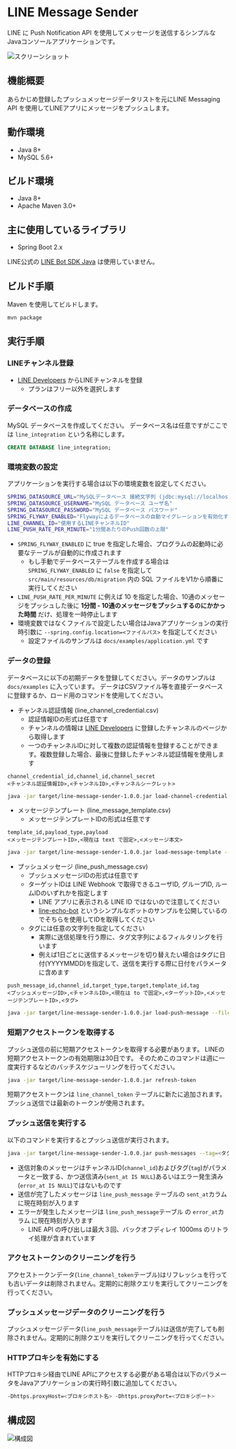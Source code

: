 # LINE Message Sender

LINE に Push Notification API を使用してメッセージを送信するシンプルなJavaコンソールアプリケーションです。

![スクリーンショット](docs/resources/screenshot.jpg)

## 機能概要

あらかじめ登録したプッシュメッセージデータリストを元にLINE Messaging API を使用してLINEアプリにメッセージをプッシュします。

## 動作環境

* Java 8+
* MySQL 5.6+

## ビルド環境

* Java 8+
* Apache Maven 3.0+

## 主に使用しているライブラリ

* Spring Boot 2.x

LINE公式の [LINE Bot SDK Java](https://github.com/line/line-bot-sdk-java) は使用していません。

## ビルド手順

Maven を使用してビルドします。

```bash
mvn package
```

## 実行手順
### LINEチャンネル登録

* [LINE Developers](https://developers.line.me/) からLINEチャンネルを登録
    * プランはフリー以外を選択します

### データベースの作成

MySQL データベースを作成してください。
データベース名は任意ですがここでは `line_integration` という名称にします。

```sql
CREATE DATABASE line_integration;
```

### 環境変数の設定

アプリケーションを実行する場合は以下の環境変数を設定してください。

```bash
SPRING_DATASOURCE_URL="MySQLデータベース 接続文字列 (jdbc:mysql://localhost:3306/line_integration)"
SPRING_DATASOURCE_USERNAME="MySQL データベース ユーザ名"
SPRING_DATASOURCE_PASSWORD="MySQL データベース パスワード"
SPRING_FLYWAY_ENABLED="Flywayによるデータベースの自動マイグレーションを有効化するか (true|false)"
LINE_CHANNEL_ID="使用するLINEチャンネルID"
LINE_PUSH_RATE_PER_MINUTE="1分間あたりのPush回数の上限"
```

* `SPRING_FLYWAY_ENABLED` に true を指定した場合、プログラムの起動時に必要なテーブルが自動的に作成されます
    * もし手動でデータベーステーブルを作成する場合は `SPRING_FLYWAY_ENABLED` に `false` を指定して `src/main/resources/db/migration` 内の SQL ファイルをV1から順番に実行してください
* `LINE_PUSH_RATE_PER_MINUTE` に例えば 10 を指定した場合、10通のメッセージをプッシュした後に **1分間 - 10通のメッセージをプッシュするのにかかった時間** だけ、処理を一時停止します
* 環境変数ではなくファイルで設定したい場合はJavaアプリケーションの実行時引数に `--spring.config.location=<ファイルパス>` を指定してください
    * 設定ファイルのサンプルは `docs/examples/application.yml` です

### データの登録

データベースに以下の初期データを登録してください。データのサンプルは `docs/examples` に入っています。
データはCSVファイル等を直接データベースに登録するか、ロード用のコマンドを使用してください。

* チャンネル認証情報 (line_channel_credential.csv)
    * 認証情報IDの形式は任意です
    * チャンネルの情報は [LINE Developers](https://developers.line.me/) に登録したチャンネルのページから取得します
    * 一つのチャンネルIDに対して複数の認証情報を登録することができます。複数登録した場合、最後に登録したチャンネル認証情報を使用します

```csv
channel_credential_id,channel_id,channel_secret
<チャンネル認証情報ID>,<チャンネルID>,<チャンネルシークレット>
```

```bash
java -jar target/line-message-sender-1.0.0.jar load-channel-credential --file=<CSVファイル>
```

* メッセージテンプレート (line_message_template.csv)
    * メッセージテンプレートIDの形式は任意です

```csv
template_id,payload_type,payload
<メッセージテンプレートID>,<現在は text で固定>,<メッセージ本文>
```

```bash
java -jar target/line-message-sender-1.0.0.jar load-message-template --file=<CSVファイル>
```

* プッシュメッセージ (line_push_message.csv)
    * プッシュメッセージIDの形式は任意です
    * ターゲットIDは LINE Webhook で取得できるユーザID, グループID, ルームIDのいずれかを指定します
        * LINE アプリに表示される LINE ID ではないので注意してください
        * [line-echo-bot](https://github.com/tdc-yamada-ya/line-echo-bot) というシンプルなボットのサンプルを公開しているのでそちらを使用してIDを取得してください
    * タグには任意の文字列を指定してください
        * 実際に送信処理を行う際に、タグ文字列によるフィルタリングを行います
        * 例えば1日ごとに送信するメッセージを切り替えたい場合はタグに日付(YYYYMMDD)を指定して、送信を実行する際に日付をパラメータに含めます

```csv
push_message_id,channel_id,target_type,target,template_id,tag
<プッシュメッセージID>,<チャンネルID>,<現在は to で固定>,<ターゲットID>,<メッセージテンプレートID>,<タグ>
```

```bash
java -jar target/line-message-sender-1.0.0.jar load-push-message --file=<CSVファイル>
```

### 短期アクセストークンを取得する

プッシュ送信の前に短期アクセストークンを取得する必要があります。
LINEの短期アクセストークンの有効期限は30日です。
そのためこのコマンドは週に一度実行するなどのバッチスケジューリングを行ってください。

```bash
java -jar target/line-message-sender-1.0.0.jar refresh-token
```

短期アクセストークンは `line_channel_token` テーブルに新たに追加されます。
プッシュ送信では最新のトークンが使用されます。

### プッシュ送信を実行する

以下のコマンドを実行するとプッシュ送信が実行されます。

```bash
java -jar target/line-message-sender-1.0.0.jar push-messages --tag=<タグ>
```

* 送信対象のメッセージはチャンネルID(`channel_id`)およびタグ(`tag`)がパラメータと一致する、かつ送信済み(`sent_at IS NULL`)あるいはエラー発生済み(`error_at IS NULL`)ではないものです
* 送信が完了したメッセージは `line_push_message` テーブルの `sent_at`カラム に現在時刻が入ります
* エラーが発生したメッセージは `line_push_message`テーブル の `error_at`カラム に現在時刻が入ります
    * LINE API の呼び出しは最大３回、バックオフディレイ 1000ms のリトライ処理が含まれています

### アクセストークンのクリーニングを行う

アクセストークンデータ(`line_channel_token`テーブル)はリフレッシュを行っても古いデータは削除されません。定期的に削除クエリを実行してクリーニングを行ってください。

### プッシュメッセージデータのクリーニングを行う

プッシュメッセージデータ(`line_push_message`テーブル)は送信が完了しても削除されません。定期的に削除クエリを実行してクリーニングを行ってください。

### HTTPプロキシを有効にする

HTTPプロキシ経由でLINE APIにアクセスする必要がある場合は以下のパラメータをJavaアプリケーションの実行時引数に追加してください。

```bash
-Dhttps.proxyHost=<プロキシホスト名> -Dhttps.proxyPort=<プロキシポート>
```

## 構成図

![構成図](docs/resources/architecture.png)
